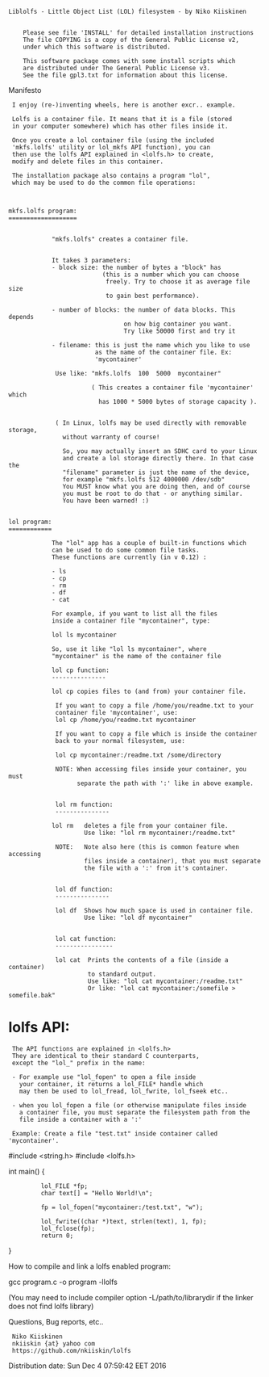 


	Liblolfs - Little Object List (LOL) filesystem - by Niko Kiiskinen
                                      

        Please see file 'INSTALL' for detailed installation instructions
        The file COPYING is a copy of the General Public License v2,
        under which this software is distributed.

        This software package comes with some install scripts which
        are distributed under The General Public License v3.
        See the file gpl3.txt for information about this license.




Manifesto


     I enjoy (re-)inventing wheels, here is another excr.. example.

     Lolfs is a container file. It means that it is a file (stored
     in your computer somewhere) which has other files inside it.

     Once you create a lol container file (using the included
     'mkfs.lolfs' utility or lol_mkfs API function), you can
     then use the lolfs API explained in <lolfs.h> to create,
     modify and delete files in this container.

     The installation package also contains a program "lol",
     which may be used to do the common file operations:



    mkfs.lolfs program:
    ===================


                "mkfs.lolfs" creates a container file.


                It takes 3 parameters:
                - block size: the number of bytes a "block" has
                              (this is a number which you can choose
                               freely. Try to choose it as average file size
                               to gain best performance).

                - number of blocks: the number of data blocks. This depends
                                    on how big container you want.
                                    Try like 50000 first and try it

                - filename: this is just the name which you like to use
                            as the name of the container file. Ex:
                            'mycontainer'

                 Use like: "mkfs.lolfs  100  5000  mycontainer"

                           ( This creates a container file 'mycontainer' which
                             has 1000 * 5000 bytes of storage capacity ).


                 ( In Linux, lolfs may be used directly with removable storage,
                   without warranty of course!

                   So, you may actually insert an SDHC card to your Linux
                   and create a lol storage directly there. In that case the
                   "filename" parameter is just the name of the device,
                   for example "mkfs.lolfs 512 4000000 /dev/sdb"
                   You MUST know what you are doing then, and of course
                   you must be root to do that - or anything similar.
                   You have been warned! :)


    lol program:
    ============

                The "lol" app has a couple of built-in functions which
                can be used to do some common file tasks.
                These functions are currently (in v 0.12) :

                - ls
                - cp
                - rm
                - df
                - cat

                For example, if you want to list all the files
                inside a container file "mycontainer", type:

                lol ls mycontainer

                So, use it like "lol ls mycontainer", where
                "mycontainer" is the name of the container file

                lol cp function:
                ---------------

                lol cp copies files to (and from) your container file.

                 If you want to copy a file /home/you/readme.txt to your
                 container file 'mycontainer', use:
                 lol cp /home/you/readme.txt mycontainer

                 If you want to copy a file which is inside the container
                 back to your normal filesystem, use:

                 lol cp mycontainer:/readme.txt /some/directory

                 NOTE: When accessing files inside your container, you must
                       separate the path with ':' like in above example.


                 lol rm function:
                 ---------------

                lol rm   deletes a file from your container file.
                         Use like: "lol rm mycontainer:/readme.txt"

                 NOTE:   Note also here (this is common feature when accessing
                         files inside a container), that you must separate
                         the file with a ':' from it's container.


                 lol df function:
                 ---------------

                 lol df  Shows how much space is used in container file.
                         Use like: "lol df mycontainer"


                 lol cat function:
                 ----------------

                 lol cat  Prints the contents of a file (inside a container)
                          to standard output.
                          Use like: "lol cat mycontainer:/readme.txt"
                          Or like: "lol cat mycontainer:/somefile > somefile.bak"
      


lolfs API:
==========

     The API functions are explained in <lolfs.h>
     They are identical to their standard C counterparts,
     except the "lol_" prefix in the name:

     - For example use "lol_fopen" to open a file inside
       your container, it returns a lol_FILE* handle which
       may then be used to lol_fread, lol_fwrite, lol_fseek etc..

     - when you lol_fopen a file (or otherwise manipulate files inside
       a container file, you must separate the filesystem path from the
       file inside a container with a ':'

     Example: Create a file "test.txt" inside container called 'mycontainer'.


  #include <string.h>
  #include <lolfs.h>

  int main() {

             lol_FILE *fp;
             char text[] = "Hello World!\n";

             fp = lol_fopen("mycontainer:/test.txt", "w");

             lol_fwrite((char *)text, strlen(text), 1, fp);
             lol_fclose(fp);
             return 0;

  }
      

  How to compile and link a lolfs enabled program:

  gcc program.c -o program -llolfs

  (You may need to include compiler option -L/path/to/librarydir
   if the linker does not find lolfs library)

  
Questions, Bug reports, etc..

     Niko Kiiskinen
     nkiiskin {at} yahoo com
     https://github.com/nkiiskin/lolfs


Distribution date: Sun Dec  4 07:59:42 EET 2016
